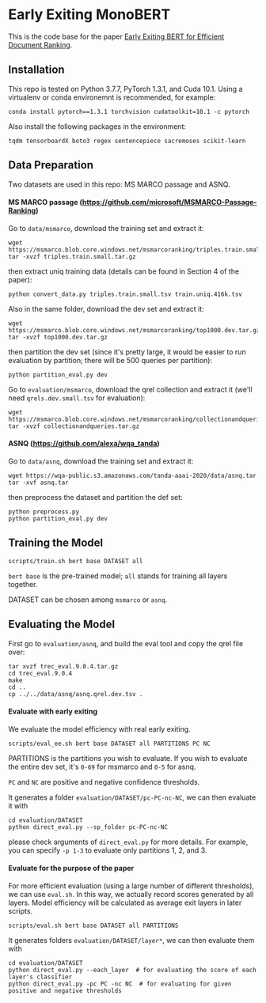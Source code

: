 # Early Exiting MonoBERT

This is the code base for the paper [Early Exiting BERT for Efficient Document Ranking](https://www.aclweb.org/anthology/2020.sustainlp-1.11/).

## Installation

This repo is tested on Python 3.7.7, PyTorch 1.3.1, and Cuda 10.1. Using a virtualenv or conda environemnt is recommended, for example:

```
conda install pytorch==1.3.1 torchvision cudatoolkit=10.1 -c pytorch
```

Also install the following packages in the environment:

```
tqdm tensorboardX boto3 regex sentencepiece sacremoses scikit-learn
```

##  Data Preparation

Two datasets are used in this repo: MS MARCO passage and ASNQ.

#### MS MARCO passage (https://github.com/microsoft/MSMARCO-Passage-Ranking)

Go to `data/msmarco`, download the training set and extract it:

```
wget https://msmarco.blob.core.windows.net/msmarcoranking/triples.train.small.tar.gz
tar -xvzf triples.train.small.tar.gz
```

then extract uniq training data (details can be found in Section 4 of the paper):

```
python convert_data.py triples.train.small.tsv train.uniq.416k.tsv
```

Also in the same folder, download the dev set and extract it:

```
wget https://msmarco.blob.core.windows.net/msmarcoranking/top1000.dev.tar.gz
tar -xvzf top1000.dev.tar.gz
```

then partition the dev set (since it's pretty large, it would be easier to run evaluation by partition; there will be 500 queries per partition):

```
python partition_eval.py dev
```

Go to `evaluation/msmarco`, download the qrel collection and extract it (we'll need `qrels.dev.small.tsv` for evaluation):

```
wget https://msmarco.blob.core.windows.net/msmarcoranking/collectionandqueries.tar.gz
tar -xvzf collectionandqueries.tar.gz
```

#### ASNQ (https://github.com/alexa/wqa_tanda)

Go to `data/asnq`, download the training set and extract it:

```
wget https://wqa-public.s3.amazonaws.com/tanda-aaai-2020/data/asnq.tar
tar -xvf asnq.tar
```

then preprocess the dataset and partition the def set:

```
python preprocess.py
python partition_eval.py dev
```

## Training the Model

```
scripts/train.sh bert base DATASET all
```

`bert base` is the pre-trained model; `all` stands for training all layers together.

DATASET can be chosen among `msmarco` or `asnq`.

## Evaluating the Model

First go to `evaluation/asnq`, and build the eval tool and copy the qrel file over:

```
tar xvzf trec_eval.9.0.4.tar.gz
cd trec_eval.9.0.4
make
cd ..
cp ../../data/asnq/asnq.qrel.dev.tsv .
```

#### Evaluate with early exiting

We evaluate the model efficiency with real early exiting.

```
scripts/eval_ee.sh bert base DATASET all PARTITIONS PC NC
```

PARTITIONS is the partitions you wish to evaluate. If you wish to evaluate the entire dev set, it's `0-69` for msmarco and `0-5` for asnq.

`PC` and `NC` are positive and negative confidence thresholds.

It generates a folder `evaluation/DATASET/pc-PC-nc-NC`, we can then evaluate it with

```
cd evaluation/DATASET
python direct_eval.py --sp_folder pc-PC-nc-NC
```

please check arguments of `direct_eval.py` for more details. For example, you can specify `-p 1-3` to evaluate only partitions 1, 2, and 3.

#### Evaluate for the purpose of the paper

For more efficient evaluation (using a large number of different thresholds), we can use `eval.sh`. In this way, we actually record scores generated by all layers. Model efficiency will be calculated as average exit layers in later scripts.

```
scripts/eval.sh bert base DATASET all PARTITIONS
```

It generates folders `evaluation/DATASET/layer*`, we can then evaluate them with

```
cd evaluation/DATASET
python direct_eval.py --each_layer  # for evaluating the score of each layer's classifier
python direct_eval.py -pc PC -nc NC  # for evaluating for given positive and negative thresholds
```

